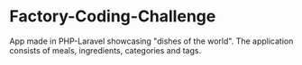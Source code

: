 # Factory-Coding-Challenge
App made in PHP-Laravel showcasing "dishes of the world". The application consists of meals, ingredients, categories and tags.
